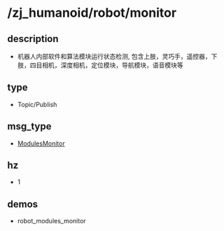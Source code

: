 # /zj_humanoid/robot/monitor

## description
- 机器人内部软件和算法模块运行状态检测, 包含上肢，灵巧手，遥控器，下肢，四目相机，深度相机，定位模块，导航模块，语音模块等

## type
- Topic/Publish

## msg_type
- [ModulesMonitor](../../../zj_humanoid_types.md#ModulesMonitor)

## hz
- 1

## demos
- robot_modules_monitor

